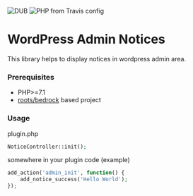 ![DUB](https://img.shields.io/dub/l/vibe-d.svg)
![PHP from Travis config](https://img.shields.io/travis/php-v/symfony/symfony.svg)

# WordPress Admin Notices

This library helps to display notices in wordpress admin area.

### Prerequisites

* PHP>=7.1
* [roots/bedrock](https://roots.io/bedrock/) based project

### Usage
plugin.php
```php
NoticeController::init();
```

somewhere in your plugin code (example)
```php
add_action('admin_init', function() {
    add_notice_success('Hello World');
});
```